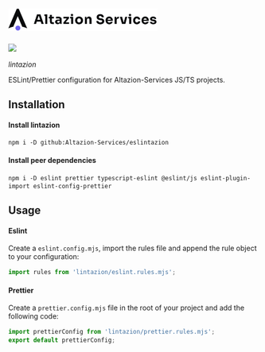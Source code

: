 <h1>
    <div>
        <img width="300" src="./assets/logo.svg">
    </div>
</h1>
<div justify="center">
    <a href="https://www.typescriptlang.org/"><img src="https://img.shields.io/badge/Typescript-blue.svg"></a>
</div>
<p>
    <em>lintazion</em>
</p>
<p>
    ESLint/Prettier configuration for Altazion-Services JS/TS projects.
</p>

## Installation

#### Install lintazion
```
npm i -D github:Altazion-Services/eslintazion
```
#### Install peer dependencies
```
npm i -D eslint prettier typescript-eslint @eslint/js eslint-plugin-import eslint-config-prettier
```

## Usage
#### Eslint
Create a `eslint.config.mjs`, import the rules file and append the rule object to your configuration:
```js
import rules from 'lintazion/eslint.rules.mjs';
```

#### Prettier
Create a `prettier.config.mjs` file in the root of your project and add the following code:
```js
import prettierConfig from 'lintazion/prettier.rules.mjs';
export default prettierConfig;
```
